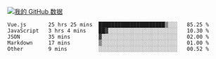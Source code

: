 [![我的 GitHub 数据](https://github-readme-stats.vercel.app/api?username=unbrain&?theme=dark)]()

<!--START_SECTION:waka-->

```text
Vue.js       25 hrs 25 mins  █████████████████████▒░░░   85.25 %
JavaScript   3 hrs 4 mins    ██▓░░░░░░░░░░░░░░░░░░░░░░   10.30 %
JSON         35 mins         ▓░░░░░░░░░░░░░░░░░░░░░░░░   02.00 %
Markdown     17 mins         ▒░░░░░░░░░░░░░░░░░░░░░░░░   01.00 %
Other        9 mins          ░░░░░░░░░░░░░░░░░░░░░░░░░   00.52 %
```

<!--END_SECTION:waka-->
